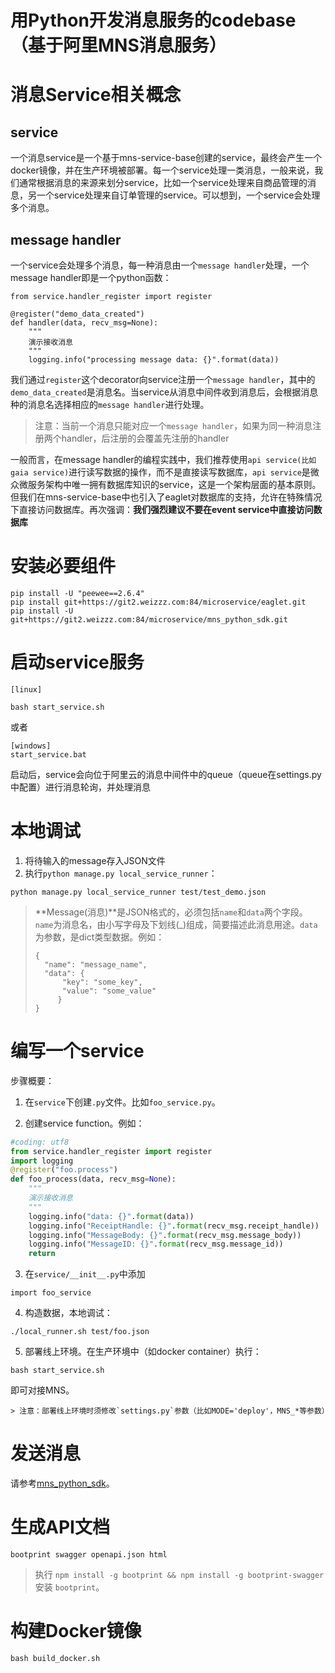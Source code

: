 # 用Python开发消息服务的codebase（基于阿里MNS消息服务）

# 消息Service相关概念
## service
一个消息service是一个基于mns-service-base创建的service，最终会产生一个docker镜像，并在生产环境被部署。每一个service处理一类消息，一般来说，我们通常根据消息的来源来划分service，比如一个service处理来自商品管理的消息，另一个service处理来自订单管理的service。可以想到，一个service会处理多个消息。

## message handler
一个service会处理多个消息，每一种消息由一个`message handler`处理，一个message handler即是一个python函数：

```
from service.handler_register import register

@register("demo_data_created")
def handler(data, recv_msg=None):
	"""
	演示接收消息
	"""
	logging.info("processing message data: {}".format(data))
```

我们通过`register`这个decorator向service注册一个`message handler`，其中的`demo_data_created`是消息名。当service从消息中间件收到消息后，会根据消息种的消息名选择相应的`message handler`进行处理。

> 注意：当前一个消息只能对应一个`message handler`，如果为同一种消息注册两个handler，后注册的会覆盖先注册的handler

一般而言，在message handler的编程实践中，我们推荐使用`api service(比如gaia service)`进行读写数据的操作，而不是直接读写数据库，`api service`是微众微服务架构中唯一拥有数据库知识的service，这是一个架构层面的基本原则。但我们在mns-service-base中也引入了eaglet对数据库的支持，允许在特殊情况下直接访问数据库。再次强调：**我们强烈建议不要在event service中直接访问数据库**

# 安装必要组件

```
pip install -U "peewee==2.6.4"
pip install git+https://git2.weizzz.com:84/microservice/eaglet.git
pip install -U git+https://git2.weizzz.com:84/microservice/mns_python_sdk.git
```

# 启动service服务
```
[linux]

bash start_service.sh
```

或者

```
[windows]
start_service.bat
```

启动后，service会向位于阿里云的消息中间件中的queue（queue在settings.py中配置）进行消息轮询，并处理消息

# 本地调试

1. 将待输入的message存入JSON文件
2. 执行`python manage.py local_service_runner`：
```
python manage.py local_service_runner test/test_demo.json
```

> **Message(消息)**是JSON格式的，必须包括`name`和`data`两个字段。`name`为消息名，由小写字母及下划线(_)组成，简要描述此消息用途。`data`为参数，是dict类型数据。例如：
> ```
> {
>   "name": "message_name",
>   "data": {
>       "key": "some_key",
>       "value": "some_value"
>      }
> }
> ```

# 编写一个service

步骤概要：

1. 在`service`下创建`.py`文件。比如`foo_service.py`。

2. 创建service function。例如：
```python
#coding: utf8
from service.handler_register import register
import logging
@register("foo.process")
def foo_process(data, recv_msg=None):
    """
    演示接收消息
    """
    logging.info("data: {}".format(data))
    logging.info("ReceiptHandle: {}".format(recv_msg.receipt_handle))
    logging.info("MessageBody: {}".format(recv_msg.message_body))
    logging.info("MessageID: {}".format(recv_msg.message_id))
    return
```

3. 在`service/__init__.py`中添加
```
import foo_service
```

4. 构造数据，本地调试：
```
./local_runner.sh test/foo.json
```

5. 部署线上环境。在生产环境中（如docker container）执行：
```
bash start_service.sh
```
即可对接MNS。

    > 注意：部署线上环境时须修改`settings.py`参数（比如MODE='deploy'，MNS_*等参数）

# 发送消息

请参考[mns_python_sdk](https://git2.weizzz.com:84/microservice/mns_python_sdk)。


# 生成API文档

```
bootprint swagger openapi.json html
```

> 执行 `npm install -g bootprint && npm install -g bootprint-swagger` 安装 `bootprint`。

# 构建Docker镜像

```
bash build_docker.sh
```
